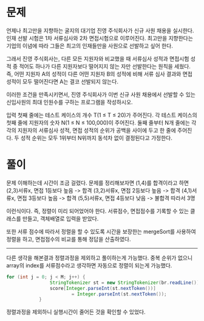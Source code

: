 # 문제
언제나 최고만을 지향하는 굴지의 대기업 진영 주식회사가 신규 사원 채용을 실시한다. 인재 선발 시험은 1차 서류심사와 2차 면접시험으로 이루어진다. 
최고만을 지향한다는 기업의 이념에 따라 그들은 최고의 인재들만을 사원으로 선발하고 싶어 한다.

그래서 진영 주식회사는, 다른 모든 지원자와 비교했을 때 서류심사 성적과 면접시험 성적 중 적어도 하나가 다른 지원자보다 떨어지지 않는 자만 선발한다는 원칙을 세웠다. 
즉, 어떤 지원자 A의 성적이 다른 어떤 지원자 B의 성적에 비해 서류 심사 결과와 면접 성적이 모두 떨어진다면 A는 결코 선발되지 않는다.

이러한 조건을 만족시키면서, 진영 주식회사가 이번 신규 사원 채용에서 선발할 수 있는 신입사원의 최대 인원수를 구하는 프로그램을 작성하시오.

입력
첫째 줄에는 테스트 케이스의 개수 T(1 ≤ T ≤ 20)가 주어진다. 
각 테스트 케이스의 첫째 줄에 지원자의 숫자 N(1 ≤ N ≤ 100,000)이 주어진다.
둘째 줄부터 N개 줄에는 각각의 지원자의 서류심사 성적, 면접 성적의 순위가 공백을 사이에 두고 한 줄에 주어진다.
두 성적 순위는 모두 1위부터 N위까지 동석차 없이 결정된다고 가정한다.


# 풀이
문제 이해하는데 시간이 조금 걸렸다.
문제를 정리해보자면
(1,4)를 합격이라고 하면
(2,3)서류x, 면접 1등보다 높음 -> 합격
(3,2)서류x, 면접 2등보다 높음 -> 합격
(4,1)서류x, 면접 3등보다 높음 -> 합격
(5,5)서류x, 면접 4등보다 낮음 -> 불합격
따라서 3명

이런식이다.
즉, 정렬이 미리 되어었어야 한다.
서류점수, 면접점수를 기록할 수 있는 클래스를 만들고, 객체배열로 입력을 받았다.

또한 서류 점수에 따라서 정렬을 할 수 있도록
시간을 보장한는 mergeSort를 사용하여 정렬을 하고, 면접점수의 비교를 통해 정답을 산출하였다.

---
다른 생각을 해본결과 정렬과정을 제외하고 풀이하는게 가능했다.
중복 순위가 없으니 array의 index를 서류점수라고 생각하면 자동으로 정렬이 되는게 가능했다.
```java
for (int j = 0; j < M; j++) {
				StringTokenizer st = new StringTokenizer(br.readLine());
				score[Integer.parseInt(st.nextToken())]
						= Integer.parseInt(st.nextToken());
			}
 ```
 정렬과정을 제외하니 실행시간이 줄어든 것을 확인할 수 있었다.
